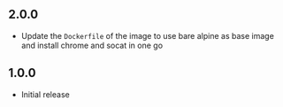 ## 2.0.0

- Update the `Dockerfile` of the image to use bare alpine as base image and install chrome and socat in one go

## 1.0.0

- Initial release

<!-- https://developers.home-assistant.io/docs/add-ons/presentation#keeping-a-changelog -->
